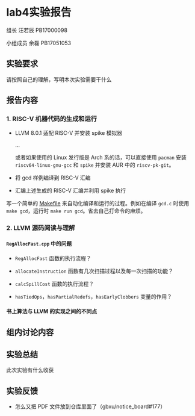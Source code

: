 # lab4实验报告
组长 汪若辰 PB17000098

小组成员 余磊 PB17051053

## 实验要求

请按照自己的理解，写明本次实验需要干什么

## 报告内容 
### 1. RISC-V 机器代码的生成和运行
- LLVM 8.0.1 适配 RISC-V 并安装 spike 模拟器

    ...

    或者如果使用的 Linux 发行版是 Arch 系的话，可以直接使用 `pacman` 安装 `riscv64-linux-gnu-gcc` 和 `spike` 并安装 AUR 中的 `riscv-pk-git`。

- 将 gcd 样例编译到 RISC-V 汇编

- 汇编上述生成的 RISC-V 汇编并利用 spike 执行

写一个简单的 [Makefile](../test/Makefile) 来自动化编译和运行的过程。例如在编译 `gcd.c` 时使用 `make gcd`，运行时 `make run gcd`。省去自己打命令的麻烦。


### 2. LLVM 源码阅读与理解
#### `RegAllocFast.cpp` 中的问题
- `RegAllocFast` 函数的执行流程？

- `allocateInstruction` 函数有几次扫描过程以及每一次扫描的功能？

- `calcSpillCost` 函数的执行流程？

- `hasTiedOps`，`hasPartialRedefs`，`hasEarlyClobbers` 变量的作用？

#### 书上算法与 LLVM 的实现之间的不同点


## 组内讨论内容

## 实验总结

此次实验有什么收获

## 实验反馈
- 怎么又把 PDF 文件放到仓库里面了（gbxu/notice_board#177）
